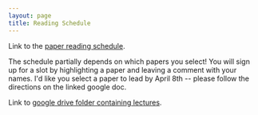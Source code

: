 ```yaml
---
layout: page
title: Reading Schedule
---
```


Link to the [paper reading schedule](https://docs.google.com/document/d/1exgUVCX843lj7EbDo_NZTwRekplsM9QiUk34bsITsTE/edit).  

The schedule partially depends on which papers you select!  You will sign up
for a slot by highlighting a paper and leaving a comment with your names.  I'd
like you select a paper to lead by April 8th -- please follow the directions on
the linked google doc.

Link to [google drive folder containing lectures](https://drive.google.com/drive/folders/10joqRMFNRM6RLXYisqNUKiZVDY7mnfkA?usp=sharing).


